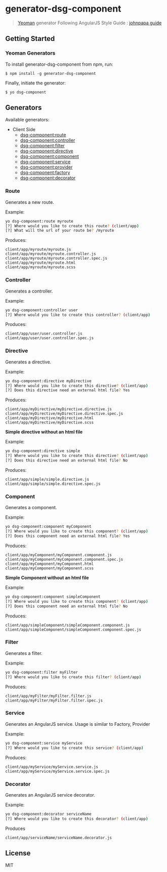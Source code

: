 # generator-dsg-component

> [Yeoman](http://yeoman.io) generator
> Following AngularJS Style Guide : [johnpapa guide](https://github.com/johnpapa/angularjs-styleguide)


## Getting Started

### Yeoman Generators

To install generator-dsg-component from npm, run:

```
$ npm install -g generator-dsg-component
```

Finally, initiate the generator:

```
$ yo dsg-component
```


## Generators

Available generators:

* Client Side
  - [dsg-component:route](#route)
  - [dsg-component:controller](#controller)
  - [dsg-component:filter](#filter)
  - [dsg-component:directive](#directive)
  - [dsg-component:component](#component)
  - [dsg-component:service](#service)
  - [dsg-component:provider](#service)
  - [dsg-component:factory](#service)
  - [dsg-component:decorator](#decorator)

### Route
Generates a new route.

Example:
```bash
yo dsg-component:route myroute
[?] Where would you like to create this route? (client/app)
[?] What will the url of your route be? /myroute
```

Produces:

    client/app/myroute/myroute.js
    client/app/myroute/myroute.controller.js
    client/app/myroute/myroute.controller.spec.js
    client/app/myroute/myroute.html
    client/app/myroute/myroute.scss


### Controller
Generates a controller.

Example:
```bash
yo dsg-component:controller user
[?] Where would you like to create this controller? (client/app)
```

Produces:

    client/app/user/user.controller.js
    client/app/user/user.controller.spec.js

### Directive
Generates a directive.

Example:
```bash
yo dsg-component:directive myDirective
[?] Where would you like to create this directive? (client/app)
[?] Does this directive need an external html file? Yes
```

Produces:

    client/app/myDirective/myDirective.directive.js
    client/app/myDirective/myDirective.directive.spec.js
    client/app/myDirective/myDirective.html
    client/app/myDirective/myDirective.scss

**Simple directive without an html file**

Example:
```bash
yo dsg-component:directive simple
[?] Where would you like to create this directive? (client/app)
[?] Does this directive need an external html file? No
```

Produces:

    client/app/simple/simple.directive.js
    client/app/simple/simple.directive.spec.js

### Component
Generates a component.

Example:
```bash
yo dsg-component:component myComponent
[?] Where would you like to create this component? (client/app)
[?] Does this component need an external html file? Yes
```

Produces:

    client/app/myComponent/myComponent.component.js
    client/app/myComponent/myComponent.component.spec.js
    client/app/myComponent/myComponent.html
    client/app/myComponent/myComponent.scss

**Simple Component without an html file**

Example:
```bash
yo dsg-component:component simpleComponent
[?] Where would you like to create this component? (client/app)
[?] Does this component need an external html file? No
```

Produces:

    client/app/simpleComponent/simpleComponent.component.js
    client/app/simpleComponent/simpleComponent.component.spec.js

### Filter
Generates a filter.

Example:
```bash
yo dsg-component:filter myFilter
[?] Where would you like to create this filter? (client/app)
```

Produces:

    client/app/myFilter/myFilter.filter.js
    client/app/myFilter/myFilter.filter.spec.js

### Service
Generates an AngularJS service.
Usage is similar to Factory, Provider

Example:
```bash
yo dsg-component:service myService
[?] Where would you like to create this service? (client/app)
```

Produces:

    client/app/myService/myService.service.js
    client/app/myService/myService.service.spec.js

### Decorator
Generates an AngularJS service decorator.

Example:
```bash
yo dsg-component:decorator serviceName
[?] Where would you like to create this decorator? (client/app)
```

Produces

    client/app/serviceName/serviceName.decorator.js

## License

MIT
